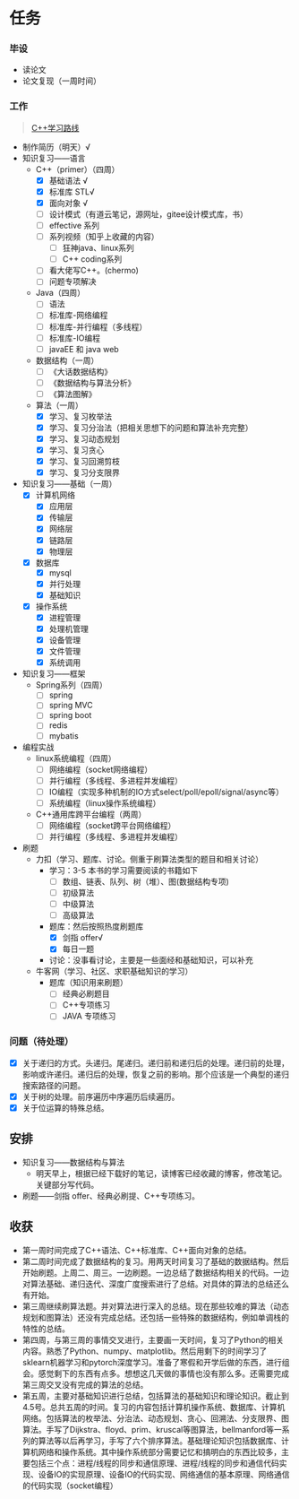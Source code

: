# 任务

### 毕设

- 读论文
- 论文复现（一周时间）

### 工作
> [C++学习路线](https://www.zhihu.com/collection/589776737)

- 制作简历（明天）√
- 知识复习——语言
  - C++（primer）（四周）
    - [x] 基础语法 √
    - [x] 标准库 STL√
    - [x] 面向对象 √
    - [ ] 设计模式（有道云笔记，源网址，gitee设计模式库，书）
    - [ ] effective 系列
    - [ ] 系列视频（知乎上收藏的内容）
      - [ ] 狂神java、linux系列
      - [ ] C++ coding系列
    - [ ] 看大佬写C++。(chermo)
    - [ ] 问题专项解决
  - Java（四周）
    - [ ] 语法
    - [ ] 标准库-网络编程
    - [ ] 标准库-并行编程（多线程）
    - [ ] 标准库-IO编程
    - [ ] javaEE 和 java web
  - 数据结构（一周）
    - [ ] 《大话数据结构》
    - [ ] 《数据结构与算法分析》
    - [ ] 《算法图解》
  - 算法（一周）
    - [x] 学习、复习枚举法
    - [x] 学习、复习分治法（把相关思想下的问题和算法补充完整）
    - [x] 学习、复习动态规划
    - [x] 学习、复习贪心
    - [x] 学习、复习回溯剪枝
    - [x] 学习、复习分支限界
- 知识复习——基础（一周）
  - [x] 计算机网络
    - [x] 应用层
    - [x] 传输层
    - [x] 网络层
    - [x] 链路层
    - [x] 物理层
  - [x] 数据库
    - [x] mysql
    - [x] 并行处理
    - [x] 基础知识
  - [x] 操作系统
    - [x] 进程管理
    - [x] 处理机管理
    - [x] 设备管理
    - [x] 文件管理
    - [x] 系统调用
- 知识复习——框架
  - Spring系列（四周）
    - [ ] spring
    - [ ] spring MVC
    - [ ] spring boot
    - [ ] redis
    - [ ] mybatis
- 编程实战
  - linux系统编程（四周）
    - [ ] 网络编程（socket网络编程）
    - [ ] 并行编程（多线程、多进程并发编程）
    - [ ] IO编程（实现多种机制的IO方式select/poll/epoll/signal/async等）
    - [ ] 系统编程（linux操作系统编程）
  - C++通用库跨平台编程（两周）
    - [ ] 网络编程（socket跨平台网络编程）
    - [ ] 并行编程（多线程、多进程并发编程）
- 刷题
  - 力扣（学习、题库、讨论。侧重于刷算法类型的题目和相关讨论）
    - 学习：3-5 本书的学习需要阅读的书籍如下
      - [ ] 数组、链表、队列、树（堆）、图(数据结构专项)
      - [ ] 初级算法
      - [ ] 中级算法
      - [ ] 高级算法
    - 题库：然后按照热度刷题库
      - [X] 剑指 offer√
      - [x] 每日一题
    - 讨论：没事看讨论，主要是一些面经和基础知识，可以补充
  - 牛客网（学习、社区、求职基础知识的学习）
    - 题库（知识用来刷题）
      - [ ] 经典必刷题目
      - [ ] C++专项练习
      - [ ] JAVA 专项练习

### 问题（待处理）

- [x] 关于递归的方式。头递归。尾递归。递归前和递归后的处理。递归前的处理，影响或许递归。递归后的处理，恢复之前的影响。那个应该是一个典型的递归搜索路径的问题。
- [x] 关于树的处理。前序遍历中序遍历后续遍历。
- [x] 关于位运算的特殊总结。

## 安排

- 知识复习——数据结构与算法
  - 明天早上，根据已经下载好的笔记，读博客已经收藏的博客，修改笔记。关键部分写代码。
- 刷题——剑指 offer、经典必刷提、C++专项练习。



## 收获
* 第一周时间完成了C++语法、C++标准库、C++面向对象的总结。
* 第二周时间完成了数据结构的复习。用两天时间复习了基础的数据结构。然后开始刷题。上周二、周三。一边刷题。一边总结了数据结构相关的代码。一边对算法基础、递归迭代、深度广度搜索进行了总结。对具体的算法的总结还么有开始。
* 第三周继续刷算法题。并对算法进行深入的总结。现在那些较难的算法（动态规划和图算法）还没有完成总结。还包括一些特殊的数据结构，例如单调栈的特性的总结。
* 第四周，与第三周的事情交叉进行，主要画一天时间，复习了Python的相关内容。熟悉了Python、numpy、matplotlib。然后用剩下的时间学习了sklearn机器学习和pytorch深度学习。准备了寒假和开学后做的东西，进行组会。感觉剩下的东西有点多。想想这几天做的事情也没有那么多。还需要完成第三周交叉没有完成的算法的总结。
* 第五周，主要对基础知识进行总结，包括算法的基础知识和理论知识。截止到4.5号。总共五周的时间。复习的内容包括计算机操作系统、数据库、计算机网络。包括算法的枚举法、分治法、动态规划、贪心、回溯法、分支限界、图算法。手写了Dijkstra、floyd、prim、kruscal等图算法，bellmanford等一系列的算法等以后再学习，手写了六个排序算法。基础理论知识包括数据库、计算机网络和操作系统。其中操作系统部分需要记忆和搞明白的东西比较多，主要包括三个点：进程/线程的同步和通信原理、进程/线程的同步和通信代码实现、设备IO的实现原理、设备IO的代码实现、网络通信的基本原理、网络通信的代码实现（socket编程）